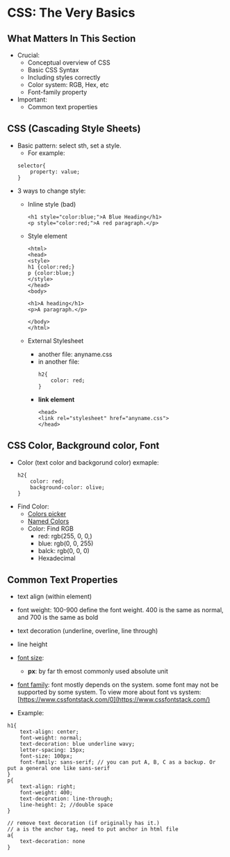 # CSS: The Very Basics
## What Matters In This Section
- Crucial:
    - Conceptual overview of CSS
    - Basic CSS Syntax
    - Including styles correctly
    - Color system: RGB, Hex, etc
    - Font-family property
- Important:
    - Common text properties


## CSS (Cascading Style Sheets)
- Basic pattern: select sth, set a style.
    - For example:
    ```
    selector{
        property: value;
    }
    ```
- 3 ways to change style:
    - Inline style (bad)
        ```
        <h1 style="color:blue;">A Blue Heading</h1>
        <p style="color:red;">A red paragraph.</p>
        ```

    - Style element
        ```
        <html>
        <head>
        <style>
        h1 {color:red;}
        p {color:blue;}
        </style>
        </head>
        <body>

        <h1>A heading</h1>
        <p>A paragraph.</p>

        </body>
        </html>
        ```
    - External Stylesheet
        - another file: anyname.css
        - in another file:
            ``` 
            h2{
                color: red;
            }
            ```
        - **link element**
            ```
            <head>
            <link rel="stylesheet" href="anyname.css">
            </head>
            ```
## CSS Color, Background color, Font
- Color (text color and backgorund color) exmaple:
    ``` 
    h2{
        color: red;
        background-color: olive;
    }
    ```
- Find Color:
    - [Colors picker](https://htmlcolorcodes.com/color-picker/)
    - [Named Colors](https://htmlcolorcodes.com/color-names/)
    - Color: Find RGB
        - red: rgb(255, 0, 0,)
        - blue: rgb(0, 0, 255)
        - balck: rgb(0, 0, 0)
        - Hexadecimal
    
## Common Text Properties
- text align (within element)
- font weight: 100-900 define the font weight. 400 is the same as normal, and 700 is the same as bold
- text decoration (underline, overline, line through)
- line height

- [font size](https://developer.mozilla.org/en-US/docs/Web/CSS/font-size): 
    - **px**: by far th emost commonly used absolute unit
- [font family](https://developer.mozilla.org/en-US/docs/Web/CSS/font-family): font mostly depends on the system. some font may not be supported by some system. To view more about font vs system: [https://www.cssfontstack.com/0](https://www.cssfontstack.com/)
- Example:
```
h1{
    text-align: center;
    font-weight: normal;
    text-decoration: blue underline wavy;
    letter-spacing: 15px;
    font-size: 100px;
    font-family: sans-serif; // you can put A, B, C as a backup. Or put a general one like sans-serif
}
p{
    text-align: right;
    font-weight: 400;
    text-decoration: line-through;
    line-height: 2; //double space
}

// remove text decoration (if originally has it.)
// a is the anchor tag, need to put anchor in html file
a{
    text-decoration: none
}
```
